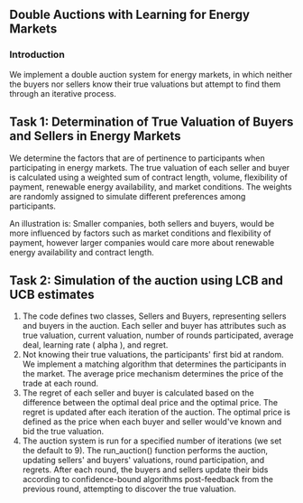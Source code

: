 ## Double Auctions with Learning for Energy Markets

### Introduction
We implement a double auction system for energy markets, in which neither the buyers nor sellers know their true valuations but attempt to find them through an iterative process.
## Task 1: Determination of True Valuation of Buyers and Sellers in Energy Markets
We determine the factors that are of pertinence to participants when participating in energy markets. The true valuation of each seller and buyer is calculated using a weighted sum of contract length, volume, flexibility of payment, renewable energy availability, and market conditions. 
The weights are randomly assigned to simulate different preferences among participants.

An illustration is: Smaller companies, both sellers and buyers, would be more influenced by factors such as market conditions and flexibility of payment, however larger companies would care more about renewable energy availability and contract length.

## Task 2: Simulation of the auction using LCB and UCB estimates
1) The code defines two classes, Sellers and Buyers, representing sellers and buyers in the auction. Each seller and buyer has attributes such as true valuation, current valuation, number of rounds participated, average deal, learning rate ( alpha ), and regret.
2) Not knowing their true valuations, the participants' first bid at random. We implement a matching algorithm that determines the participants in the market. The average price mechanism determines the price of the trade at each round.
3) The regret of each seller and buyer is calculated based on the difference between the optimal deal price and the optimal price. The regret is updated after each iteration of the auction.
The optimal price is defined as the price when each buyer and seller would've known and bid the true valuation.
4) The auction system is run for a specified number of iterations (we set the default to 9). The run_auction() function performs the auction, updating sellers' and buyers' valuations, round participation, and regrets.
After each round, the buyers and sellers update their bids according to confidence-bound algorithms post-feedback from the previous round, attempting to discover the true valuation.
